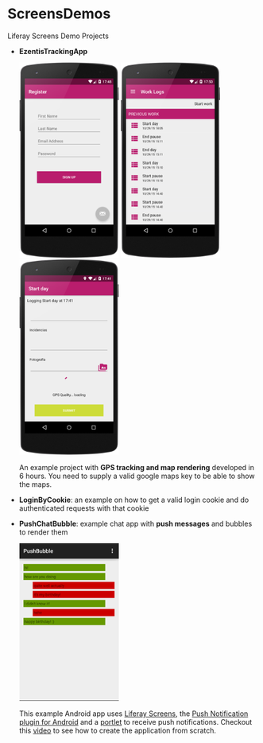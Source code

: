 # ScreensDemos
Liferay Screens Demo Projects

* **EzentisTrackingApp**

	<img src="EzentisTrackingApp/images/signup.png" width="200px" />
	<img src="EzentisTrackingApp/images/list.png" width="200px" />
	<img src="EzentisTrackingApp/images/form.png" width="200px" />

	
	An example project with **GPS tracking and map rendering** developed in 6 hours. You need to supply a valid google maps key to be able to show the maps.
	
* **LoginByCookie**: an example on how to get a valid login cookie and do authenticated requests with that cookie

* **PushChatBubble**: example chat app with **push messages** and bubbles to render them

	<img src="PushChatBubble/images/PushBubble.png" width="200px" />
	
	This example Android app uses [Liferay Screens](https://github.com/liferay/liferay-screens/), the [Push Notification plugin for Android](https://github.com/brunofarache/liferay-push-android) and a [portlet](https://github.com/liferay/liferay-plugins/tree/master/portlets/push-notifications-portlet) to receive push notifications. Checkout this [video](https://www.youtube.com/watch?v=4LjutX0dcRw) to see how to create the application from scratch.
